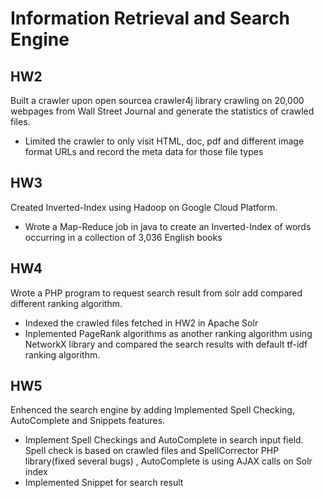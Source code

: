 # Information Retrieval and Search Engine
## HW2
Built a crawler upon open sourcea crawler4j library crawling on 20,000 webpages from Wall Street Journal and generate the statistics of crawled files.
* Limited the crawler to only visit HTML, doc, pdf and different image format URLs and record the meta data for those file types
## HW3
Created Inverted-Index using Hadoop on Google Cloud Platform.
* Wrote a Map-Reduce job in java to create an Inverted-Index of words occurring in a collection of 3,036 English books
## HW4
Wrote a PHP program to request search result from solr add compared different ranking algorithm.
* Indexed the crawled files fetched in HW2 in Apache Solr
* Inplemented PageRank algorithms as another ranking algorithm using NetworkX library and compared the search results with default tf-idf ranking algorithm.
## HW5
Enhenced the search engine by adding	Implemented Spell Checking, AutoComplete and Snippets features.
* Implement Spell Checkings and AutoComplete in search input field. Spell check is based on crawled files and SpellCorrector PHP library(fixed several bugs) , AutoComplete is using AJAX calls on Solr index
* Implemented Snippet for search result
